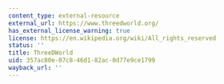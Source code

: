 ```yaml
---
content_type: external-resource
external_url: https://www.threedworld.org/
has_external_license_warning: true
license: https://en.wikipedia.org/wiki/All_rights_reserved
status: ''
title: ThreeDWorld
uid: 357ac80e-07c8-46d1-82ac-0d77e9ce1799
wayback_url: ''
---
```


